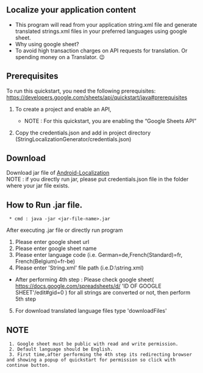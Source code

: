 ## Localize your application content

- This program will read from your application string.xml file and generate translated strings.xml files in your
  preferred languages using google sheet.
- Why using google sheet?
- To avoid high transaction charges on API requests for translation. Or spending money on a Translator. 😉

## Prerequisites

To run this quickstart, you need the following
prerequisites:</br> https://developers.google.com/sheets/api/quickstart/java#prerequisites

1. To create a project and enable an API,
    - NOTE : For this quickstart, you are enabling the “Google Sheets API”

2. Copy the credentials.json and add in project directory (StringLocalizationGenerator/credentials.json)

## Download

Download jar file of [Android-Localization](lib/Android-Localization.jar)
</br>NOTE : if you directly run jar, please put credentials.json file in the folder where your jar file exists.

## How to Run .jar file.

     * cmd : java -jar <jar-file-name>.jar

After executing .jar file or directly run program

1. Please enter google sheet url
2. Please enter google sheet name
3. Please enter language code (i.e. German=de,French(Standard)=fr, French(Belgium)=fr-be)
4. Please enter 'String.xml' file path (i.e.D:\string.xml)

- After performing 4th step : Please check google sheet( https://docs.google.com/spreadsheets/d/ 'ID OF GOOGLE
  SHEET'/edit#gid=0 ) for all strings are converted or not, then perform 5th step

5. For download translated language files type 'downloadFiles'

## NOTE

     1. Google sheet must be public with read and write permission.
     2. Default language should be English.
     3. First time,after performing the 4th step its redirecting browser and showing a popup of quickstart for permission so click with continue button.
     